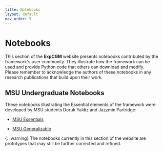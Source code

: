 ```yaml
---
title: Notebooks
layout: default
nav_order: 5
---
```


# Notebooks

This section of the **ExpCGM** website presents notebooks contributed by the framework's user community. They illustrate how the framework can be used and provide Python code that others can download and modify. Please remember to acknowledge the authors of these notebooks in any research publications that build upon their work.

## MSU Undergraduate Notebooks

These notebooks illustrating the Essential elements of the framework were developed by MSU students Doruk Yaldiz and Jazzmin Partridge:

* [MSU Essentials](/ExpCGM/notebooks/MSUEssentials) 

* [MSU Generalizable](/ExpCGM/notebooks/MSUGeneralizable) 

{: .warning}
The notebooks currently in this section of the website are prototypes that may still be further corrected and refined.
